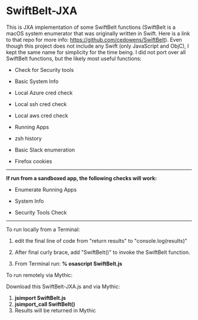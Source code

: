 # SwiftBelt-JXA
This is JXA implementation of some SwiftBelt functions (SwiftBelt is a macOS system enumerator that was originally written in Swift. Here is a link to that repo for more info: https://github.com/cedowens/SwiftBelt). Even though this project does not include any Swift (only JavaScript and ObjC), I kept the same name for simplicity for the time being. I did not port over all SwiftBelt functions, but the likely most useful functions:

- Check for Security tools

- Basic System Info

- Local Azure cred check

- Local ssh cred check

- Local aws cred check

- Running Apps

- zsh history

- Basic Slack enumeration

- Firefox cookies

----------------

**If run from a sandboxed app, the following checks will work:**

- Enumerate Running Apps

- System Info

- Security Tools Check

----------------

To run locally from a Terminal:

1. edit the final line of code from "return results" to "console.log(results)"

2. After final curly brace, add "SwiftBelt()" to invoke the SwiftBelt function.

3. From Terminal run: **% osascript SwiftBelt.js**

To run remotely via Mythic:

Download this SwiftBelt-JXA.js and via Mythic:

1. **jsimport SwiftBelt.js**
2. **jsimport_call SwiftBelt()**
3. Results will be returned in Mythic
